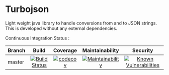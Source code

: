 # Turbojson #
Light weight java library to handle conversions from and to JSON strings. This is developed without any external
dependencies.

Continuous Integration Status :

| Branch | Build           | Coverage           | Maintainability           | Security |
| -------|:---------------:|:------------------:|:-------------------------:|:--------:|
| master | [![Build Status](https://travis-ci.com/srithecleancoder/Turbojson.svg?branch=master)](https://travis-ci.com/srithecleancoder/Turbojson) | [![codecov](https://codecov.io/gh/srithecleancoder/Turbojson/branch/master/graph/badge.svg)](https://codecov.io/gh/srithecleancoder/Turbojson/branch/master) | [![Maintainability](https://api.codeclimate.com/v1/badges/4a8c0fee8e5ea14ade93/maintainability)](https://codeclimate.com/github/srithecleancoder/Turbojson/maintainability) | [![Known Vulnerabilities](https://snyk.io/test/github/srithecleancoder/Turbojson/badge.svg)](https://snyk.io/test/github/srithecleancoder/Turbojson) |

